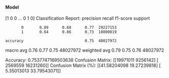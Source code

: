 #### Model
[1 0 0 ... 0 1 0]
Classification Report:
              precision    recall  f1-score   support

           0       0.89      0.68      0.77  29227153
           1       0.64      0.86      0.73  18800819

    accuracy                           0.75  48027972
   macro avg       0.76      0.77      0.75  48027972
weighted avg       0.79      0.75      0.76  48027972

Accuracy: 0.7537747169503638
Confusion Matrix:
[[19971011  9256142]
 [ 2569559 16231260]]
Confusion Matrix (%):
[[41.58204098 19.27239818]
 [ 5.35013013 33.79543071]]
